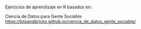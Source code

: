 Ejercicios de aprendizaje en R basados en: 

Ciencia de Datos para Gente Sociable
https://bitsandbricks.github.io/ciencia_de_datos_gente_sociable/